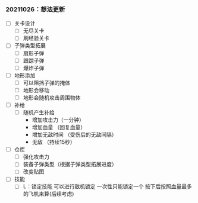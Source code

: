 ### 20211026：想法更新

- [ ] 关卡设计
  - [ ] 无尽关卡
  - [ ] 刷经验关卡
- [ ] 子弹类型拓展
  - [ ] 扇形子弹
  - [ ] 跟踪子弹
  - [ ] 爆炸子弹
- [ ] 地形添加
  - [ ] 可以阻挡子弹的掩体
  - [ ] 地形会移动
  - [ ] 地形会随机攻击周围物体
- [ ] 补给
  - [ ] 随机产生补给
    * 增加攻击力（一分钟）
    * 增加血量 （回复血量）
    * 增加无敌时间 （受伤后的无敌间隔）
    * 无敌 （持续15秒）
- [ ] 仓库
  - [ ] 强化攻击力
  - [ ] 装备子弹类型（根据子弹类型拓展进度）
  - [ ] 改变贴图
- [ ] 技能
  - [ ] L：锁定技能 可以进行敌机锁定 一次性只能锁定一个 按下后按照血量最多的飞机来算(后续考虑)
